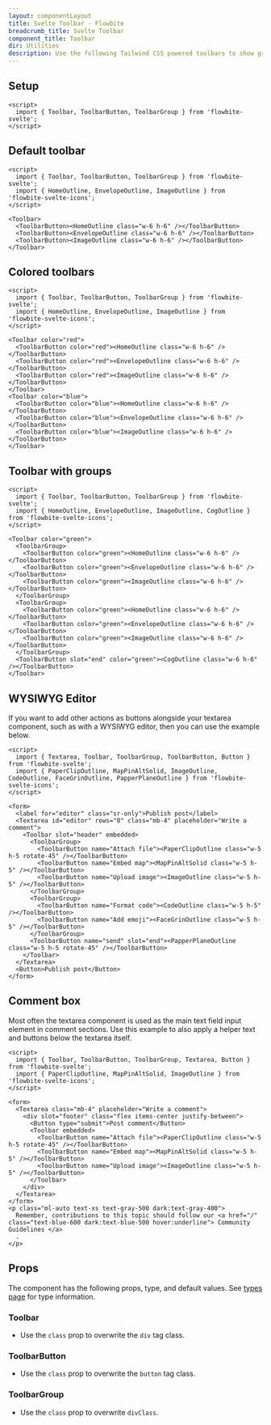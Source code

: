 ```yaml
---
layout: componentLayout
title: Svelte Toolbar - Flowbite
breadcrumb_title: Svelte Toolbar
component_title: Toolbar
dir: Utilities
description: Use the following Tailwind CSS powered toolbars to show groups of tool buttons
---
```


<script>
  import { TableProp, TableDefaultRow, GitHubSourceList  } from '../../utils'
  import { Toolbar, ToolbarButton, ToolbarGroup, Avatar, Button, Textarea, Heading, A } from '$lib'
  import { props as items1 } from '../../props/Toolbar.json'
  import { props as items2 } from '../../props/ToolbarButton.json'
  import { props as items3 } from '../../props/ToolbarGroup.json'
</script>

## Setup

```svelte example hideOutput
<script>
  import { Toolbar, ToolbarButton, ToolbarGroup } from 'flowbite-svelte';
</script>
```

## Default toolbar

```svelte example
<script>
  import { Toolbar, ToolbarButton, ToolbarGroup } from 'flowbite-svelte';
  import { HomeOutline, EnvelopeOutline, ImageOutline } from 'flowbite-svelte-icons';
</script>

<Toolbar>
  <ToolbarButton><HomeOutline class="w-6 h-6" /></ToolbarButton>
  <ToolbarButton><EnvelopeOutline class="w-6 h-6" /></ToolbarButton>
  <ToolbarButton><ImageOutline class="w-6 h-6" /></ToolbarButton>
</Toolbar>
```

## Colored toolbars

```svelte example class="space-y-4"
<script>
  import { Toolbar, ToolbarButton, ToolbarGroup } from 'flowbite-svelte';
  import { HomeOutline, EnvelopeOutline, ImageOutline } from 'flowbite-svelte-icons';
</script>

<Toolbar color="red">
  <ToolbarButton color="red"><HomeOutline class="w-6 h-6" /></ToolbarButton>
  <ToolbarButton color="red"><EnvelopeOutline class="w-6 h-6" /></ToolbarButton>
  <ToolbarButton color="red"><ImageOutline class="w-6 h-6" /></ToolbarButton>
</Toolbar>
<Toolbar color="blue">
  <ToolbarButton color="blue"><HomeOutline class="w-6 h-6" /></ToolbarButton>
  <ToolbarButton color="blue"><EnvelopeOutline class="w-6 h-6" /></ToolbarButton>
  <ToolbarButton color="blue"><ImageOutline class="w-6 h-6" /></ToolbarButton>
</Toolbar>
```

## Toolbar with groups

```svelte example
<script>
  import { Toolbar, ToolbarButton, ToolbarGroup } from 'flowbite-svelte';
  import { HomeOutline, EnvelopeOutline, ImageOutline, CogOutline } from 'flowbite-svelte-icons';
</script>

<Toolbar color="green">
  <ToolbarGroup>
    <ToolbarButton color="green"><HomeOutline class="w-6 h-6" /></ToolbarButton>
    <ToolbarButton color="green"><EnvelopeOutline class="w-6 h-6" /></ToolbarButton>
    <ToolbarButton color="green"><ImageOutline class="w-6 h-6" /></ToolbarButton>
  </ToolbarGroup>
  <ToolbarGroup>
    <ToolbarButton color="green"><HomeOutline class="w-6 h-6" /></ToolbarButton>
    <ToolbarButton color="green"><EnvelopeOutline class="w-6 h-6" /></ToolbarButton>
    <ToolbarButton color="green"><ImageOutline class="w-6 h-6" /></ToolbarButton>
  </ToolbarGroup>
  <ToolbarButton slot="end" color="green"><CogOutline class="w-6 h-6" /></ToolbarButton>
</Toolbar>
```

## WYSIWYG Editor

If you want to add other actions as buttons alongside your textarea component, such as with a WYSIWYG editor, then you can use the example below.

```svelte example
<script>
  import { Textarea, Toolbar, ToolbarGroup, ToolbarButton, Button } from 'flowbite-svelte';
  import { PaperClipOutline, MapPinAltSolid, ImageOutline, CodeOutline, FaceGrinOutline, PapperPlaneOutline } from 'flowbite-svelte-icons';
</script>

<form>
  <label for="editor" class="sr-only">Publish post</label>
  <Textarea id="editor" rows="8" class="mb-4" placeholder="Write a comment">
    <Toolbar slot="header" embedded>
      <ToolbarGroup>
        <ToolbarButton name="Attach file"><PaperClipOutline class="w-5 h-5 rotate-45" /></ToolbarButton>
        <ToolbarButton name="Embed map"><MapPinAltSolid class="w-5 h-5" /></ToolbarButton>
        <ToolbarButton name="Upload image"><ImageOutline class="w-5 h-5" /></ToolbarButton>
      </ToolbarGroup>
      <ToolbarGroup>
        <ToolbarButton name="Format code"><CodeOutline class="w-5 h-5" /></ToolbarButton>
        <ToolbarButton name="Add emoji"><FaceGrinOutline class="w-5 h-5" /></ToolbarButton>
      </ToolbarGroup>
      <ToolbarButton name="send" slot="end"><PapperPlaneOutline class="w-5 h-5 rotate-45" /></ToolbarButton>
    </Toolbar>
  </Textarea>
  <Button>Publish post</Button>
</form>
```

## Comment box

Most often the textarea component is used as the main text field input element in comment sections. Use this example to also apply a helper text and buttons below the textarea itself.

```svelte example class="space-y-4"
<script>
  import { Toolbar, ToolbarButton, ToolbarGroup, Textarea, Button } from 'flowbite-svelte';
  import { PaperClipOutline, MapPinAltSolid, ImageOutline } from 'flowbite-svelte-icons';
</script>

<form>
  <Textarea class="mb-4" placeholder="Write a comment">
    <div slot="footer" class="flex items-center justify-between">
      <Button type="submit">Post comment</Button>
      <Toolbar embedded>
        <ToolbarButton name="Attach file"><PaperClipOutline class="w-5 h-5 rotate-45" /></ToolbarButton>
        <ToolbarButton name="Embed map"><MapPinAltSolid class="w-5 h-5" /></ToolbarButton>
        <ToolbarButton name="Upload image"><ImageOutline class="w-5 h-5" /></ToolbarButton>
      </Toolbar>
    </div>
  </Textarea>
</form>
<p class="ml-auto text-xs text-gray-500 dark:text-gray-400">
  Remember, contributions to this topic should follow our <a href="/" class="text-blue-600 dark:text-blue-500 hover:underline"> Community Guidelines </a>
  .
</p>
```

## Props

The component has the following props, type, and default values. See [types page](/docs/pages/typescript) for type information.

### Toolbar

- Use the `class` prop to overwrite the `div` tag class.

<TableProp>
  <TableDefaultRow items={items1} rowState='hover' />
</TableProp>

### ToolbarButton

- Use the `class` prop to overwrite the `button` tag class.

<TableProp>
  <TableDefaultRow items={items2} rowState='hover' />
</TableProp>

### ToolbarGroup

- Use the `class` prop to overwrite `divClass`.

<TableProp>
  <TableDefaultRow items={items3} rowState='hover' />
</TableProp>
